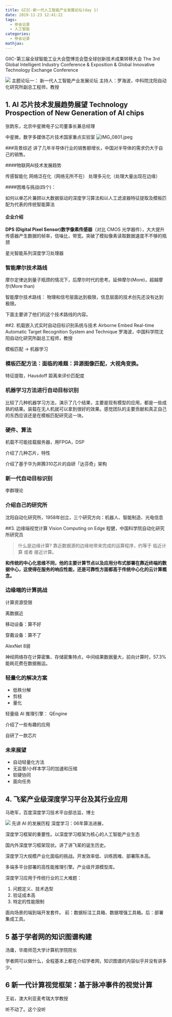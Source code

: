 ```yaml
---
title: GIIC-新一代人工智能产业发展论坛(day 1)
date: 2019-11-23 12:41:22
tags:
  - 参会记录
  - 人工智能
categories:
  - 参会记录
mathjax:
---
```

GIIC-第三届全球智能工业大会暨博览会暨全球创新技术成果转移大会
The 3rd Global Intelligent Industry Conference & Exposition & Global Innovative Technology Exchange Conference

![](https://i.loli.net/2019/11/26/2FZ3BdtTfO9gejD.png)
主题论坛一： 新一代人工智能产业发展论坛
主持人：罗海波，中科院沈阳自动化研究所副总工程师，教授

## 1.  AI 芯片技术发展趋势展望 Technology Prospection of New Generation of AI chips
张韵东，北京中星微电子公司董事长兼总经理

中星微，数字多媒体芯片技术国家重点实验室
![IMG_0801.jpeg](https://i.loli.net/2019/11/26/oMvR4IiAlWkH1Et.jpg)

###背景综述
讲了几年半导体行业的销售额增长，中国对半导体的需求仍大于自己的销售。

####物联网AI技术发展趋势

传感智能化  网络泛在化（网络无所不在）  处理多元化（处理大量出现在边缘）

####困难与挑战(四个)：

如何以单芯片兼顾以大数据驱动的深度学习算法和以人工滤波器特征提取及模板匹配为代表的传统智能算法

#### 企业介绍
**DPS (Digital Pixel Sensor)数字像素传感器**（对比 CMOS 光学器件），大大提升传感器产生数据的帧率，信噪比，带宽。突破了模拟像素读取数据速度不不够的瓶颈

星光智能系列深度学习处理器

### 智能摩尔技术路线

摩尔定律达到量子瓶颈的情况下，后摩尔时代的思考。延伸摩尔(More)，超越摩尔(More than)

智能摩尔技术路线： 物理和信号层面达到极限，信息层面的技术创先还没有达到极限。

下面主要讲了他们的这个技术路线的内容。

##2. 机载嵌入式实时自动目标识别系统与技术 Airborne Embed Real-time Automatic Target Recognition System and Technique
罗海波，中国科学院沈阳自动化研究所副总工程师，教授

模板匹配 ->  机器学习

### 模板匹配方法：面临的难题：异源图像匹配，大视角变换。

特征提取，Hausdoff 距离来评价匹配度

### 机器学习方法进行自动目标识别
比较了几种机器学习方法，演示了几个结果，主要是现有模型的应用，都是一些成熟的结果。装载在无人机就可以拿到很好的效果。感觉团队的主要贡献和真正自己的东西应该还是在模板匹配研究这一块。

### 硬件、算法

机载不可能挂载服务器，用FPGA，DSP

介绍了几种芯片，特性

介绍了基于华为昇腾310芯片的自研「达芬奇」架构

### 新一代自动目标识别
李群理论

### 介绍自己的研究所
沈阳自动化研究所，1958年创立，三个研究方向：机器人、智能制造、光电信息

##3. 边缘端视觉计算 Vision Computing on Edge
程健，中国科学院自动化研究所研究员

>什么是边缘计算?
靠近数据源的边缘地带来完成的运算程序，约等于 临近计算 或者 接近计算。

**和传统的中心化思维不同，他的主要计算节点以及应用分布式部署在靠近终端的数据中心，这使得在服务的响应性能，还是可靠性方面都高于传统中心化的云计算概念。**

### 边缘端的计算挑战
计算资源受限

离数据近

移动设备：算不好

穿戴设备：算不了

AlexNet 8层

神经网络存在计算密集、存储密集特点，中间结果数据量大，前向计算时，57.3%能耗花费在数据搬运。


### 轻量化的解决方案

* 低秩分解
* 剪枝
* 量化

轻量级 AI 推理引擎： QEngine


介绍了一些有趣的应用

自研了一款芯片

### 未来展望
* 自动轻量化方法
* 无监督/小样本学习的加速和压缩
* 软硬协同
* 面向任务
## 4. 飞桨产业级深度学习平台及其行业应用
马艳军，百度深度学习技术平台部总监，博士

![](https://i.loli.net/2019/11/26/BAQRflbLEs6Cux9.png)
先讲 AI 的发展历程
深度学习：06年算法进展，

深度学习框架的重要性。以深度学习框架为核心的人工智能产业生态

国内外深度学习框架现状。讲了讲飞桨的诞生历史。

深度学习大规模产业化面临的挑战。开发效率低、训练困难、部署陈本高。

多端多平台部署的高性能推理引擎。产业级开源模型库。

深度学习应用于传统行业的三大难题：
1. 问题定义、技术选型
2. 验证成本高
3. 特定的性能限制

面向场景的端到端开发套件。 前：数据标注工具箱、数据增强工具箱。后：部署集成工具。



## 5 基于学者网的知识图谱构建
汤庸，华南师范大学计算机学院院长

学者网可以做什么，全程基本上都在介绍学者网，知识图谱的内容似乎并没有讲多少。

## 6 新一代计算视觉框架：基于脉冲事件的视觉计算
王岩，澳大利亚麦考瑞大学教授

听不动了。这个没听
